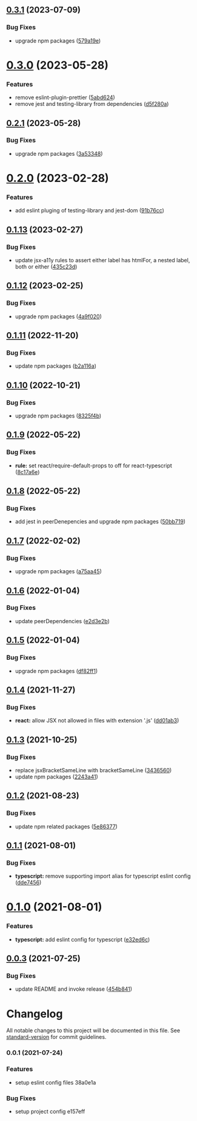 ## [0.3.1](https://github.com/pjchender/eslint-config-pjchender/compare/v0.3.0...v0.3.1) (2023-07-09)


### Bug Fixes

* upgrade npm packages ([579a19e](https://github.com/pjchender/eslint-config-pjchender/commit/579a19e2a56475ec17c45f96a3a0fcf23cc193c8))

# [0.3.0](https://github.com/pjchender/eslint-config-pjchender/compare/v0.2.1...v0.3.0) (2023-05-28)


### Features

* remove eslint-plugin-prettier ([5abd624](https://github.com/pjchender/eslint-config-pjchender/commit/5abd624da0528375c8ede1c100b7840c90738d7b))
* remove jest and testing-library from dependencies ([d5f280a](https://github.com/pjchender/eslint-config-pjchender/commit/d5f280a57c5b8f8e40c421502afdbb6657ce8470))

## [0.2.1](https://github.com/pjchender/eslint-config-pjchender/compare/v0.2.0...v0.2.1) (2023-05-28)


### Bug Fixes

* upgrade npm packages ([3a53348](https://github.com/pjchender/eslint-config-pjchender/commit/3a5334849f47ef5b2cc437c851c6b5bc269e6c54))

# [0.2.0](https://github.com/pjchender/eslint-config-pjchender/compare/v0.1.13...v0.2.0) (2023-02-28)


### Features

* add eslint pluging of testing-library and jest-dom ([91b76cc](https://github.com/pjchender/eslint-config-pjchender/commit/91b76cc4772cdbeeb02dd7f6755e7f37c78e169e))

## [0.1.13](https://github.com/pjchender/eslint-config-pjchender/compare/v0.1.12...v0.1.13) (2023-02-27)


### Bug Fixes

* update jsx-a11y rules to assert either label has htmlFor, a nested label, both or either ([435c23d](https://github.com/pjchender/eslint-config-pjchender/commit/435c23db0ebc3f05966feb671a146c9a73b2a19c))

## [0.1.12](https://github.com/pjchender/eslint-config-pjchender/compare/v0.1.11...v0.1.12) (2023-02-25)


### Bug Fixes

* upgrade npm packages ([4a9f020](https://github.com/pjchender/eslint-config-pjchender/commit/4a9f0200261f60fb391b25a5b74d5139e60d03fa))

## [0.1.11](https://github.com/pjchender/eslint-config-pjchender/compare/v0.1.10...v0.1.11) (2022-11-20)


### Bug Fixes

* update npm packages ([b2a116a](https://github.com/pjchender/eslint-config-pjchender/commit/b2a116ac142a3ef2dbdb92530da0cacd1b9a3c5f))

## [0.1.10](https://github.com/pjchender/eslint-config-pjchender/compare/v0.1.9...v0.1.10) (2022-10-21)


### Bug Fixes

* upgrade npm packages ([8325f4b](https://github.com/pjchender/eslint-config-pjchender/commit/8325f4b923e85058a2bb14d7d3e7b21c304214a6))

## [0.1.9](https://github.com/pjchender/eslint-config-pjchender/compare/v0.1.8...v0.1.9) (2022-05-22)


### Bug Fixes

* **rule:** set react/require-default-props to off for react-typescript ([8c17a6e](https://github.com/pjchender/eslint-config-pjchender/commit/8c17a6ef8279e5a565581092a755d57e0fa5e6ce))

## [0.1.8](https://github.com/pjchender/eslint-config-pjchender/compare/v0.1.7...v0.1.8) (2022-05-22)


### Bug Fixes

* add jest in peerDenepencies and upgrade npm packages ([50bb719](https://github.com/pjchender/eslint-config-pjchender/commit/50bb719dfe7e9c75694ce667b21809732a12b3c7))

## [0.1.7](https://github.com/pjchender/eslint-config-pjchender/compare/v0.1.6...v0.1.7) (2022-02-02)


### Bug Fixes

* upgrade npm packages ([a75aa45](https://github.com/pjchender/eslint-config-pjchender/commit/a75aa453c0f832b914e2ee5077c13f2ddc07a8b9))

## [0.1.6](https://github.com/pjchender/eslint-config-pjchender/compare/v0.1.5...v0.1.6) (2022-01-04)


### Bug Fixes

* update peerDependencies ([e2d3e2b](https://github.com/pjchender/eslint-config-pjchender/commit/e2d3e2b96ad721f800879d78709497129962074e))

## [0.1.5](https://github.com/pjchender/eslint-config-pjchender/compare/v0.1.4...v0.1.5) (2022-01-04)


### Bug Fixes

* upgrade npm packages ([df82ff1](https://github.com/pjchender/eslint-config-pjchender/commit/df82ff1557ec2d49558be6df024734b641fa9901))

## [0.1.4](https://github.com/pjchender/eslint-config-pjchender/compare/v0.1.3...v0.1.4) (2021-11-27)


### Bug Fixes

* **react:** allow JSX not allowed in files with extension '.js' ([dd01ab3](https://github.com/pjchender/eslint-config-pjchender/commit/dd01ab3e4246fdab49337f5ac55f6d61baab2020))

## [0.1.3](https://github.com/pjchender/eslint-config-pjchender/compare/v0.1.2...v0.1.3) (2021-10-25)


### Bug Fixes

* replace jsxBracketSameLine with bracketSameLine ([3436560](https://github.com/pjchender/eslint-config-pjchender/commit/3436560c788c7b65f00b0f938d2774f1700cd985))
* update npm packages ([2243a41](https://github.com/pjchender/eslint-config-pjchender/commit/2243a415a5433c22485f2d8c24d1249063a4c7a1))

## [0.1.2](https://github.com/pjchender/eslint-config-pjchender/compare/v0.1.1...v0.1.2) (2021-08-23)


### Bug Fixes

* update npm related packages ([5e86377](https://github.com/pjchender/eslint-config-pjchender/commit/5e86377357f6954543b10a18c24716adb65fada6))

## [0.1.1](https://github.com/pjchender/eslint-config-pjchender/compare/v0.1.0...v0.1.1) (2021-08-01)


### Bug Fixes

* **typescript:** remove supporting import alias for typescript eslint config ([dde7456](https://github.com/pjchender/eslint-config-pjchender/commit/dde74562de2aaaba3ab302548ab66cc5d41434da))

# [0.1.0](https://github.com/pjchender/eslint-config-pjchender/compare/v0.0.3...v0.1.0) (2021-08-01)


### Features

* **typescript:** add eslint config for typescript ([e32ed6c](https://github.com/pjchender/eslint-config-pjchender/commit/e32ed6ca9054deecf7a6bd52c8782bca54a40cc5))

## [0.0.3](https://github.com/pjchender/eslint-config-pjchender/compare/v0.0.2...v0.0.3) (2021-07-25)


### Bug Fixes

* update README and invoke release ([454b841](https://github.com/pjchender/eslint-config-pjchender/commit/454b841010281edb4e803ffd8eadb163febe87e5))

# Changelog

All notable changes to this project will be documented in this file. See [standard-version](https://github.com/conventional-changelog/standard-version) for commit guidelines.

### 0.0.1 (2021-07-24)


### Features

* setup eslint config files 38a0e1a


### Bug Fixes

* setup project config e157eff
